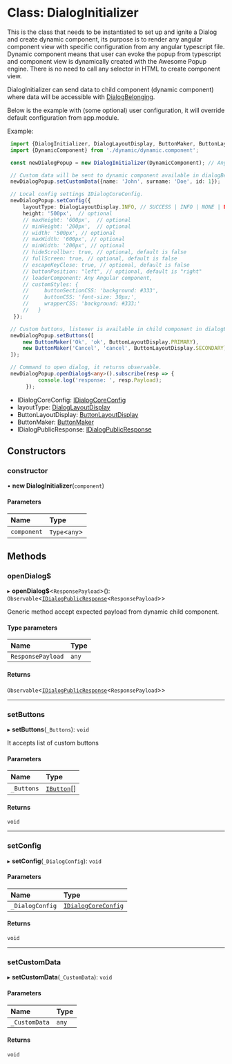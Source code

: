 # Class: DialogInitializer

This is the class that needs to be instantiated to set up and ignite a Dialog and create dynamic component,
its purpose is to render any angular component view with specific configuration from any angular typescript file.
Dynamic component means that user can evoke the popup from typescript and component view
is dynamically created with the Awesome Popup engine. There is no need to call any selector in HTML to create component view.

DialogInitializer can send data to child component (dynamic component) where data will be accessible with [DialogBelonging](#/documentation/class-DialogBelonging).

Below is the example with (some optional) user configuration,
it will override default configuration from app.module.

Example:
```typescript
 import {DialogInitializer, DialogLayoutDisplay, ButtonMaker, ButtonLayoutDisplay} from 'ngx-awesome-popup';
 import {DynamicComponent} from './dynamic/dynamic.component';

 const newDialogPopup = new DialogInitializer(DynamicComponent); // Any Angular component.

 // Custom data will be sent to dynamic component available in dialogBelonging object.
 newDialogPopup.setCustomData({name: 'John', surname: 'Doe', id: 1});

 // Local config settings IDialogCoreConfig.
 newDialogPopup.setConfig({
     layoutType: DialogLayoutDisplay.INFO, // SUCCESS | INFO | NONE | DANGER | WARNING
     height: '500px',  // optional
     // maxHeight: '600px',  // optional
     // minHeight: '200px',  // optional
     // width: '500px', // optional
     // maxWidth: '600px', // optional
     // minWidth: '200px', // optional
     // hideScrollbar: true, // optional, default is false
     // fullScreen: true, // optional, default is false
     // escapeKeyClose: true, // optional, default is false
     // buttonPosition: "left", // optional, default is "right"
     // loaderComponent: Any Angular component,
     // customStyles: {
     //     buttonSectionCSS: 'background: #333',
     //     buttonCSS: 'font-size: 30px;',
     //     wrapperCSS: 'background: #333;'
     //   }
  });

 // Custom buttons, listener is available in child component in dialogBelonging object.
 newDialogPopup.setButtons([
     new ButtonMaker('Ok', 'ok', ButtonLayoutDisplay.PRIMARY),
     new ButtonMaker('Cancel', 'cancel', ButtonLayoutDisplay.SECONDARY) // SUCCESS | INFO | NONE | DANGER | WARNING | PRIMARY | SECONDARY | LINK | DARK | LIGHT
 ]);

 // Command to open dialog, it returns observable.
 newDialogPopup.openDialog$<any>().subscribe(resp => {
          console.log('response: ', resp.Payload);
      });
```
* IDialogCoreConfig: [IDialogCoreConfig](#/documentation/interface-IDialogCoreConfig)
* layoutType: [DialogLayoutDisplay](#/documentation/enum-DialogLayoutDisplay)
* ButtonLayoutDisplay: [ButtonLayoutDisplay](#/documentation/enum-ButtonLayoutDisplay)
* ButtonMaker: [ButtonMaker](#/documentation/class-ButtonMaker)
* IDialogPublicResponse: [IDialogPublicResponse](#/documentation/interface-IDialogPublicResponse)

## Constructors

### constructor

• **new DialogInitializer**(`component`)

#### Parameters

| Name | Type |
| :------ | :------ |
| `component` | `Type`<`any`\> |

## Methods

### openDialog$

▸ **openDialog$**<`ResponsePayload`\>(): `Observable`<[`IDialogPublicResponse`](#/documentation/interface-IDialogPublicResponse)<`ResponsePayload`\>\>

Generic method accept expected payload from dynamic child component.

#### Type parameters

| Name | Type |
| :------ | :------ |
| `ResponsePayload` | `any` |

#### Returns

`Observable`<[`IDialogPublicResponse`](#/documentation/interface-IDialogPublicResponse)<`ResponsePayload`\>\>

___

### setButtons

▸ **setButtons**(`_Buttons`): `void`

It accepts list of custom buttons

#### Parameters

| Name | Type |
| :------ | :------ |
| `_Buttons` | [`IButton`](#/documentation/interface-IButton)[] |

#### Returns

`void`

___

### setConfig

▸ **setConfig**(`_DialogConfig`): `void`

#### Parameters

| Name | Type |
| :------ | :------ |
| `_DialogConfig` | [`IDialogCoreConfig`](#/documentation/interface-IDialogCoreConfig) |

#### Returns

`void`

___

### setCustomData

▸ **setCustomData**(`_CustomData`): `void`

#### Parameters

| Name | Type |
| :------ | :------ |
| `_CustomData` | `any` |

#### Returns

`void`
